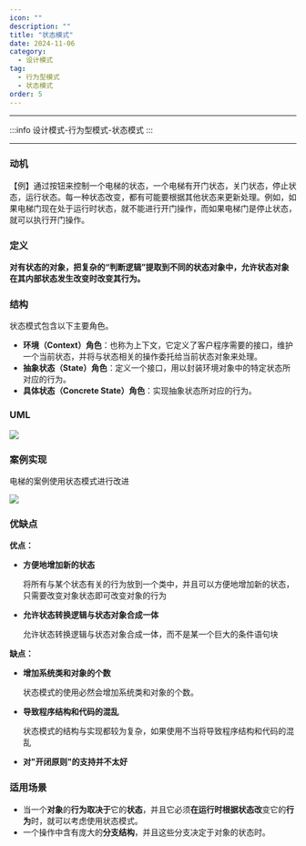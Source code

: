 ```yaml
---
icon: ""
description: ""
title: "状态模式"
date: 2024-11-06
category:
  - 设计模式
tag:
  - 行为型模式
  - 状态模式
order: 5
---
```


---

:::info
设计模式-行为型模式-状态模式
:::

---

### 动机

【例】通过按钮来控制一个电梯的状态，一个电梯有开门状态，关门状态，停止状态，运行状态。每一种状态改变，都有可能要根据其他状态来更新处理。例如，如果电梯门现在处于运行时状态，就不能进行开门操作，而如果电梯门是停止状态，就可以执行开门操作。

### 定义

**对有状态的对象，把复杂的“判断逻辑”提取到不同的状态对象中，允许状态对象在其内部状态发生改变时改变其行为。**

### 结构

状态模式包含以下主要角色。

- **环境（Context）角色**：也称为上下文，它定义了客户程序需要的接口，维护一个当前状态，并将与状态相关的操作委托给当前状态对象来处理。
- **抽象状态（State）角色**：定义一个接口，用以封装环境对象中的特定状态所对应的行为。
- **具体状态（Concrete State）角色**：实现抽象状态所对应的行为。

### UML

![](https://drawingbed-686.pages.dev/myblog/202411062252415.png)

### 案例实现

电梯的案例使用状态模式进行改进

![](https://drawingbed-686.pages.dev/myblog/202411062253343.png)

### **优缺点**

**优点：**

- **方便地增加新的状态**
    
    将所有与某个状态有关的行为放到一个类中，并且可以方便地增加新的状态，只需要改变对象状态即可改变对象的行为
    
- **允许状态转换逻辑与状态对象合成一体**
    
    允许状态转换逻辑与状态对象合成一体，而不是某一个巨大的条件语句块
    

**缺点：**

- **增加系统类和对象的个数**
    
    状态模式的使用必然会增加系统类和对象的个数。
    
- **导致程序结构和代码的混乱**
    
    状态模式的结构与实现都较为复杂，如果使用不当将导致程序结构和代码的混乱
    
- **对"开闭原则"的支持并不太好**

### 适用场景

- 当一个**对象**的**行为取决于**它的**状态**，并且它必须**在运行时根据状态改**变它的**行为**时，就可以考虑使用状态模式。
- 一个操作中含有庞大的**分支结构**，并且这些分支决定于对象的状态时。